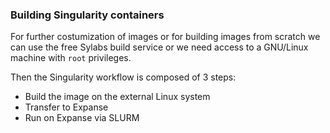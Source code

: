 ### Building Singularity containers

For further costumization of images or for building images from scratch
we can use the free Sylabs build service or we need access to a GNU/Linux machine with `root` privileges.

Then the Singularity workflow is composed of 3 steps:

* Build the image on the external Linux system
* Transfer to Expanse
* Run on Expanse via SLURM
